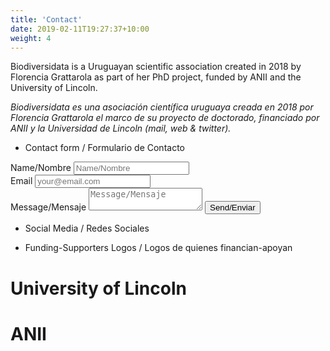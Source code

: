 ```yaml
---
title: 'Contact'
date: 2019-02-11T19:27:37+10:00
weight: 4
---
```


Biodiversidata is a Uruguayan scientific association created in 2018 by Florencia Grattarola as part of her PhD project, funded by ANII and the University of Lincoln. 

*Biodiversidata es una asociación científica uruguaya creada en 2018 por Florencia Grattarola el marco de su proyecto de doctorado, financiado por ANII y la Universidad de Lincoln (mail, web & twitter).*


+  Contact form / Formulario de Contacto

<form id="contact_form" action="" method="post">                            
    <div>
        <label for="contact_name">Name/Nombre</label>
        <input id="contact_name" type="text" required aria-required="true" placeholder="Name/Nombre">
    </div>
    <div>
        <label for="contact_email">Email</label>
        <input id="contact_email" type="mail" name="email" required aria-required="true" placeholder="your@email.com">
    </div>  
    <div id="area_message">
        <label for="contact_message">Message/Mensaje</label>
        <textarea id="contact_message" type="mail" required aria-required="true" placeholder="Message/Mensaje"></textarea>
        <input id="contact_btn" type="submit" value="Send/Enviar">
    </div>
</form>

+  Social Media / Redes Sociales

<div class="a2a_kit a2a_kit_size_32 a2a_default_style a2a_follow">
    <a class="a2a_button_twitter" data-a2a-follow="biodiversidata"></a>
    <a class="a2a_button_flickr" data-a2a-follow="biodiversidata"></a>
</div>
<script async src="https://static.addtoany.com/menu/page.js"></script>


+  Funding-Supporters Logos / Logos de quienes financian-apoyan

# University of Lincoln
# ANII